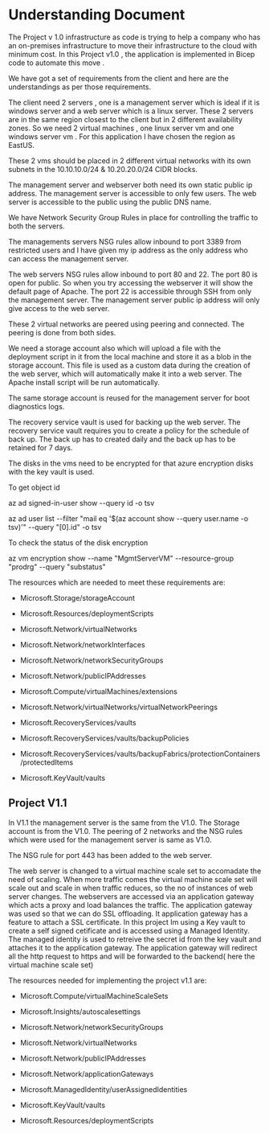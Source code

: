 # Understanding Document
The Project v 1.0 infrastructure as code is trying to help a company who has an on-premises infrastructure to move their infrastructure to the cloud with minimum cost.
In this Project v1.0 , the application is implemented in Bicep code to automate this move .

We have got a set of requirements from the client and here are the understandings as per those requirements.


The client need 2 servers , one is a management server which is ideal if it is windows server and a web server which is a linux server.
These 2 servers are in the same region closest to the client but in 2 different availability zones. So we need 2 virtual machines , one linux server vm and one windows server vm . For this application I have chosen the region as EastUS.

These 2 vms should be placed in 2 different virtual networks with its own subnets in the 10.10.10.0/24 & 10.20.20.0/24 CIDR blocks.

The management server and webserver both need its own static public ip address. The management server is accessible to only few users. The web server is accessible to the public using the public DNS name.

We have Network Security Group Rules in place for controlling the traffic to both the servers.

The managements servers NSG rules allow inbound to port 3389  from restricted users and I have given my ip address as the only address who can access the management server.

The web servers NSG rules allow inbound to port 80 and 22. The port 80 is open for public. So when you try accessing the webserver it will show the default page of Apache.
The port 22 is accessible through SSH from only the management server. The management server public ip address will only give access to the web server.

These 2 virtual networks are peered using peering and connected. The peering is done from both sides.

We need a storage account also which will upload a file with the deployment script in it from the local machine and store it as a blob in the storage account. This file is used as a custom data during the creation of the web server, which will automatically make it into a web server. The Apache install script will be run automatically.

The same storage account is reused for the management server for boot diagnostics logs. 

The recovery service vault is used for backing up the web server. The recovery service vault requires you to create a policy for the schedule of back up. The back up has to created daily and the back up has to be retained for 7 days. 

The disks in the vms need to be encrypted for that azure encryption disks with the key vault is used. 

To get object id 

az ad signed-in-user show --query id -o tsv

az ad user list --filter "mail eq '$(az account show --query user.name -o tsv)'" --query "[0].id" -o tsv

To check the status of the disk encryption

  az vm encryption show --name "MgmtServerVM" --resource-group "prodrg" --query "substatus"

The resources which are needed to meet these requirements are:

* Microsoft.Storage/storageAccount
* Microsoft.Resources/deploymentScripts


* Microsoft.Network/virtualNetworks


* Microsoft.Network/networkInterfaces

* Microsoft.Network/networkSecurityGroups

* Microsoft.Network/publicIPAddresses


* Microsoft.Compute/virtualMachines/extensions

* Microsoft.Network/virtualNetworks/virtualNetworkPeerings

* Microsoft.RecoveryServices/vaults

* Microsoft.RecoveryServices/vaults/backupPolicies

* Microsoft.RecoveryServices/vaults/backupFabrics/protectionContainers/protectedItems 

* Microsoft.KeyVault/vaults

## Project V1.1

In V1.1 the management server is the same from the V1.0. The Storage account is from the V1.0. The peering of 2 networks and the NSG rules which were used for the management server is same as V1.0.

The NSG rule for port 443 has been added to the web server.

The web server is changed to a virtual machine scale set to accomadate the need of scaling. When more traffic comes the virtual machine scale set will scale out and scale in when traffic reduces, so the no of instances of web server changes. The webservers are accessed via an application gateway which acts a proxy and  load balances the traffic. The application gateway was used so that we can do SSL offloading. It application gateway has a feature to attach a SSL certificate. In this project Im using a Key vault to create a self signed cetificate and is accessed using a Managed Identity. The managed identity is used to retreive the secret id from the key vault and attaches it to the application gateway. 
The application gateway will redirect all the http request to https and will be forwarded to the backend( here the virtual machine scale set)


The resources needed for implementing the project v1.1 are:

* Microsoft.Compute/virtualMachineScaleSets 

* Microsoft.Insights/autoscalesettings
* Microsoft.Network/networkSecurityGroups

* Microsoft.Network/virtualNetworks 

* Microsoft.Network/publicIPAddresses

* Microsoft.Network/applicationGateways

* Microsoft.ManagedIdentity/userAssignedIdentities 
* Microsoft.KeyVault/vaults

* Microsoft.Resources/deploymentScripts 

